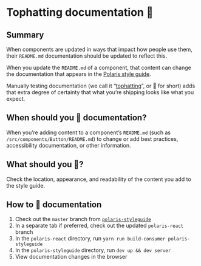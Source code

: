 # Tophatting documentation 🎩

## Summary

When components are updated in ways that impact how people use them, their `README.md` documentation should be updated to reflect this.

When you update the `README.md` of a component, that content can change the documentation that appears in the [Polaris style guide](https://polaris.shopify.com/).

Manually testing documentation (we call it “[tophatting](https://github.com/Shopify/polaris-react/blob/main/documentation/Tophatting.md#history-of-the-phrase)”, or 🎩 for short) adds that extra degree of certainty that what you’re shipping looks like what you expect.

## When should you 🎩 documentation?

When you’re adding content to a component’s `README.md` (such as `/src/components/Button/README.md`) to change or add best practices, accessibility documentation, or other information.

## What should you 🎩?

Check the location, appearance, and readability of the content you add to the style guide.

## How to 🎩 documentation

1. Check out the `master` branch from [`polaris-styleguide`](https://github.com/Shopify/polaris-styleguide)
1. In a separate tab if preferred, check out the updated `polaris-react` branch
1. In the `polaris-react` directory, run `yarn run build-consumer polaris-styleguide`
1. In the `polaris-styleguide` directory, run `dev up && dev server`
1. View documentation changes in the browser

